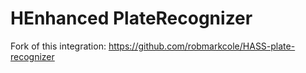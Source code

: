 # HEnhanced PlateRecognizer

Fork of this integration: https://github.com/robmarkcole/HASS-plate-recognizer